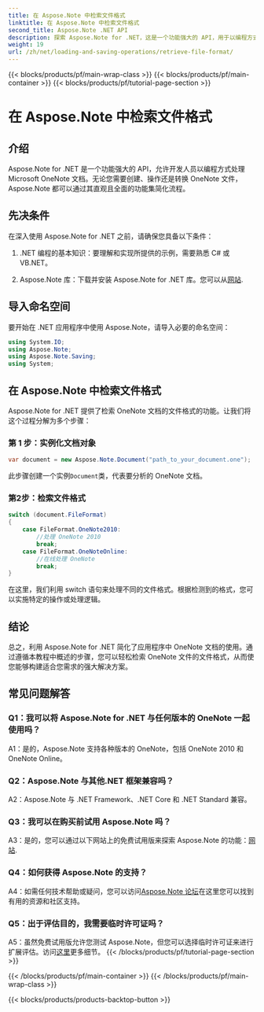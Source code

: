 ```yaml
---
title: 在 Aspose.Note 中检索文件格式
linktitle: 在 Aspose.Note 中检索文件格式
second_title: Aspose.Note .NET API
description: 探索 Aspose.Note for .NET，这是一个功能强大的 API，用于以编程方式处理 Microsoft OneNote 文档。
weight: 19
url: /zh/net/loading-and-saving-operations/retrieve-file-format/
---
```


{{< blocks/products/pf/main-wrap-class >}}
{{< blocks/products/pf/main-container >}}
{{< blocks/products/pf/tutorial-page-section >}}

# 在 Aspose.Note 中检索文件格式

## 介绍

Aspose.Note for .NET 是一个功能强大的 API，允许开发人员以编程方式处理 Microsoft OneNote 文档。无论您需要创建、操作还是转换 OneNote 文件，Aspose.Note 都可以通过其直观且全面的功能集简化流程。

## 先决条件

在深入使用 Aspose.Note for .NET 之前，请确保您具备以下条件：

1. .NET 编程的基本知识：要理解和实现所提供的示例，需要熟悉 C# 或 VB.NET。
   
2.  Aspose.Note 库：下载并安装 Aspose.Note for .NET 库。您可以从[网站](https://releases.aspose.com/note/net/).

## 导入命名空间

要开始在 .NET 应用程序中使用 Aspose.Note，请导入必要的命名空间：

```csharp
using System.IO;
using Aspose.Note;
using Aspose.Note.Saving;
using System;
```

## 在 Aspose.Note 中检索文件格式

Aspose.Note for .NET 提供了检索 OneNote 文档的文件格式的功能。让我们将这个过程分解为多个步骤：

### 第 1 步：实例化文档对象

```csharp
var document = new Aspose.Note.Document("path_to_your_document.one");
```

此步骤创建一个实例`Document`类，代表要分析的 OneNote 文档。

### 第2步：检索文件格式

```csharp
switch (document.FileFormat)
{
    case FileFormat.OneNote2010:
        //处理 OneNote 2010
        break;
    case FileFormat.OneNoteOnline:
        //在线处理 OneNote
        break;
}
```

在这里，我们利用 switch 语句来处理不同的文件格式。根据检测到的格式，您可以实施特定的操作或处理逻辑。

## 结论

总之，利用 Aspose.Note for .NET 简化了应用程序中 OneNote 文档的使用。通过遵循本教程中概述的步骤，您可以轻松检索 OneNote 文件的文件格式，从而使您能够构建适合您需求的强大解决方案。

## 常见问题解答

### Q1：我可以将 Aspose.Note for .NET 与任何版本的 OneNote 一起使用吗？

A1：是的，Aspose.Note 支持各种版本的 OneNote，包括 OneNote 2010 和 OneNote Online。

### Q2：Aspose.Note 与其他.NET 框架兼容吗？

A2：Aspose.Note 与 .NET Framework、.NET Core 和 .NET Standard 兼容。

### Q3：我可以在购买前试用 Aspose.Note 吗？

A3：是的，您可以通过以下网站上的免费试用版来探索 Aspose.Note 的功能：[网站](https://releases.aspose.com/).

### Q4：如何获得 Aspose.Note 的支持？

A4：如需任何技术帮助或疑问，您可以访问[Aspose.Note 论坛](https://forum.aspose.com/c/note/28)在这里您可以找到有用的资源和社区支持。

### Q5：出于评估目的，我需要临时许可证吗？

 A5：虽然免费试用版允许您测试 Aspose.Note，但您可以选择临时许可证来进行扩展评估。访问[这里](https://purchase.aspose.com/temporary-license/)更多细节。
{{< /blocks/products/pf/tutorial-page-section >}}

{{< /blocks/products/pf/main-container >}}
{{< /blocks/products/pf/main-wrap-class >}}

{{< blocks/products/products-backtop-button >}}
